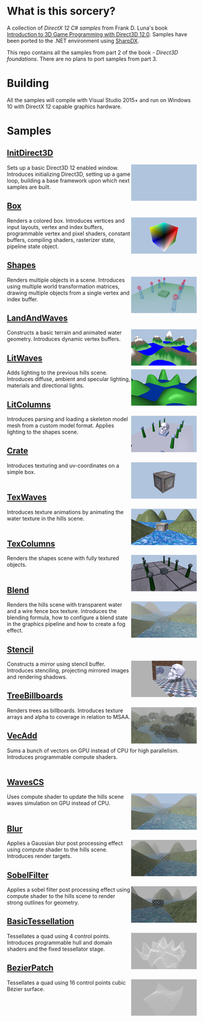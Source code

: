 # What is this sorcery?

A collection of *DirectX 12 C# samples* from Frank D. Luna's book [Introduction to 3D Game Programming with Direct3D 12.0](http://d3dcoder.net/d3d12.htm). Samples have been ported to the .NET environment using [SharpDX](http://sharpdx.org/).

This repo contains all the samples from part 2 of the book - *Direct3D foundations*. There are no plans to port samples from part 3.

# Building

All the samples will compile with Visual Studio 2015+ and run on Windows 10 with DirectX 12 capable graphics hardware.

# Samples

## [InitDirect3D](Samples/InitDirect3D)
<img src="./Images/InitDirect3D.jpg" height="96px" align="right">

Sets up a basic Direct3D 12 enabled window. Introduces initializing Direct3D, setting up a game loop, building a base framework upon which next samples are built.

## [Box](Samples/Box)
<img src="./Images/Box.jpg" height="96px" align="right">

Renders a colored box. Introduces vertices and input layouts, vertex and index buffers, programmable vertex and pixel shaders, constant buffers, compiling shaders, rasterizer state, pipeline state object. 

## [Shapes](Samples/Shapes)
<img src="./Images/Shapes.jpg" height="96px" align="right">

Renders multiple objects in a scene. Introduces using multiple world transformation matrices, drawing multiple objects from a single vertex and index buffer.

## [LandAndWaves](Samples/LandAndWaves)
<img src="./Images/LandAndWaves.jpg" height="96px" align="right">

Constructs a basic terrain and animated water geometry. Introduces dynamic vertex buffers.

## [LitWaves](Samples/LitWaves)
<img src="./Images/LitWaves.jpg" height="96px" align="right">

Adds lighting to the previous hills scene. Introduces diffuse, ambient and specular lighting, materials and directional lights. 

## [LitColumns](Samples/LitColumns)
<img src="./Images/LitColumns.jpg" height="96px" align="right">

Introduces parsing and loading a skeleton model mesh from a custom model format. Applies lighting to the shapes scene.

## [Crate](Samples/Crate)
<img src="./Images/Crate.jpg" height="96px" align="right">

Introduces texturing and uv-coordinates on a simple box.
<br><br>

## [TexWaves](Samples/TexWaves)
<img src="./Images/TexWaves.jpg" height="96px" align="right">

Introduces texture animations by animating the water texture in the hills scene.
<br><br>

## [TexColumns](Samples/TexColumns)
<img src="./Images/TexColumns.jpg" height="96px" align="right">

Renders the shapes scene with fully textured objects.
<br><br>

## [Blend](Samples/Blend)
<img src="./Images/Blend.jpg" height="96px" align="right">

Renders the hills scene with transparent water and a wire fence box texture. Introduces the blending formula, how to configure a blend state in the graphics pipeline and how to create a fog effect.

## [Stencil](Samples/Stencil)
<img src="./Images/Stencil.jpg" height="96px" align="right">

Constructs a mirror using stencil buffer. Introduces stenciling, projecting mirrored images and rendering shadows.

## [TreeBillboards](Samples/TreeBillboards)
<img src="./Images/TreeBillboards.jpg" height="96px" align="right">

Renders trees as billboards. Introduces texture arrays and alpha to coverage in relation to MSAA.

## [VecAdd](Samples/VecAdd)

Sums a bunch of vectors on GPU instead of CPU for high parallelism. Introduces programmable compute shaders.
<br><br>

## [WavesCS](Samples/WavesCS)
<img src="./Images/Blend.jpg" height="96px" align="right">

Uses compute shader to update the hills scene waves simulation on GPU instead of CPU.
<br><br>

## [Blur](Samples/Blur)
<img src="./Images/Blur.jpg" height="96px" align="right">

Applies a Gaussian blur post processing effect using compute shader to the hills scene. Introduces render targets. 

## [SobelFilter](Samples/SobelFilter)
<img src="./Images/SobelFilter.jpg" height="96px" align="right">

Applies a sobel filter post processing effect using compute shader to the hills scene to render strong outlines for geometry.

## [BasicTessellation](Samples/BasicTessellation)
<img src="./Images/BasicTessellation.jpg" height="96px" align="right">

Tessellates a quad using 4 control points. Introduces programmable hull and domain shaders and the fixed tessellator stage. 

## [BezierPatch](Samples/BezierPatch)
<img src="./Images/BezierPatch.jpg" height="96px" align="right">

Tessellates a quad using 16 control points cubic Bézier surface.
